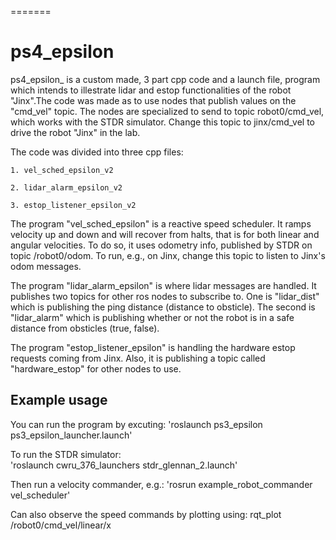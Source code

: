 
=======

# ps4_epsilon

ps4_epsilon_ is a custom made, 3 part cpp code and a launch file, program which intends to illestrate lidar and estop functionalities of the robot "Jinx".The code was made as to use nodes that publish values on the "cmd_vel" topic.
The nodes are specialized to send to topic robot0/cmd_vel, which works with the STDR simulator.
Change this topic to jinx/cmd_vel to drive the robot "Jinx" in the lab.

The code was divided into three cpp files:

	1. vel_sched_epsilon_v2

	2. lidar_alarm_epsilon_v2

	3. estop_listener_epsilon_v2

The program "vel_sched_epsilon" is a reactive speed scheduler.  It ramps velocity up and down and will recover
from halts, that is for both linear and angular velocities.  To do so, it uses odometry info, published by STDR on topic /robot0/odom.
To run, e.g., on Jinx, change this topic to listen to Jinx's odom messages.

The program "lidar_alarm_epsilon" is where lidar messages are handled. It publishes two topics for other ros nodes to subscribe to. One is "lidar_dist" which is publishing the ping distance (distance to obsticle). The second is "lidar_alarm" which is publishing whether or not the robot is in a safe distance from obsticles (true, false).

The program "estop_listener_epsilon" is handling the hardware estop requests coming from Jinx. Also, it is publishing a topic called "hardware_estop" for other nodes to use.

## Example usage
You can run the program by excuting:
'roslaunch ps3_epsilon ps3_epsilon_launcher.launch'

To run the STDR simulator:  
'roslaunch cwru_376_launchers stdr_glennan_2.launch'

Then run a velocity commander, e.g.:
'rosrun example_robot_commander vel_scheduler'

Can also observe the speed commands by plotting using:
rqt_plot /robot0/cmd_vel/linear/x


    
